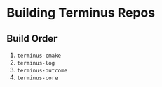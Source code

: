 # Building Terminus Repos

## Build Order

1. `terminus-cmake`
2. `terminus-log`
3. `terminus-outcome`
4. `terminus-core`

